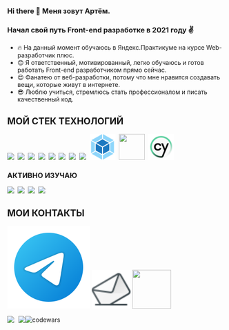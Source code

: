 ### Hi there 👋 Меня зовут Артём. 
### Начал свой путь Front-end разработке в 2021 году ✌️

* 🔥 На данный момент обучаюсь в Яндекс.Практикуме на курсе Web-разработчик плюс.
* 😊 Я ответственный, мотивированный, легко обучаюсь и готов работать Front-end разработчиком прямо сейчас.
* 😍 Фанатею от веб-разработки, потому что мне нравится создавать вещи, которые живут в интернете.
* 😎 Люблю учиться, стремлюсь стать профессионалом и писать качественный код.

## МОЙ СТЕК ТЕХНОЛОГИЙ
<a href="https://html.com" target="_blank"><img src="https://cdn.jsdelivr.net/gh/devicons/devicon@latest/icons/html5/html5-plain.svg" width="60px"></a>&nbsp;
<a href="https://www.w3.org/Style/CSS/Overview.en.html" target="_blank"><img src="https://cdn.jsdelivr.net/gh/devicons/devicon@latest/icons/css3/css3-plain.svg" width="60px"></a>&nbsp;
<a href="https://sass-lang.com" target="_blank"><img src="https://cdn.jsdelivr.net/gh/devicons/devicon/icons/sass/sass-original.svg" width="60px"></a>&nbsp;
<a href="https://www.javascript.com" target="_blank"><img src="https://cdn.jsdelivr.net/gh/devicons/devicon@latest/icons/javascript/javascript-original.svg" width="60px"></a>&nbsp;
<a href="https://reactjs.org" target="_blank"><img src="https://cdn.jsdelivr.net/gh/devicons/devicon@latest/icons/react/react-original.svg" width="60px"></a>&nbsp;
<a href="https://redux.js.org" target="_blank"><img src="https://raw.githubusercontent.com/detain/svg-logos/780f25886640cef088af994181646db2f6b1a3f8/svg/redux.svg" width="60px"></a>&nbsp;
<a href="https://www.typescriptlang.org" target="_blank"><img src="https://www.svgrepo.com/show/354478/typescript-icon.svg" width="60px"></a>&nbsp;
<a href="https://git-scm.com" target="_blank"><img src="https://cdn.jsdelivr.net/gh/devicons/devicon@latest/icons/git/git-original.svg" width="60px"></a>&nbsp;
<a href="https://webpack.js.org" target="_blank"><img src="https://raw.githubusercontent.com/devicons/devicon/master/icons/webpack/webpack-original.svg" width="60px"></a>&nbsp;
<a href="https://jestjs.io" target="_blank"><img src="https://www.vectorlogo.zone/logos/jestjsio/jestjsio-icon.svg" width="60px" height="60px"></a>&nbsp;
<a href="https://www.cypress.io" target="_blank"><img src="https://raw.githubusercontent.com/vscode-icons/vscode-icons/530a5d586755dd64691da8dfc39bc50068efb269/icons/file_type_light_cypress.svg" width="60px"></a>&nbsp;



### АКТИВНО ИЗУЧАЮ
<a href="https://nestjs.com" target="_blank"><img src="https://www.vectorlogo.zone/logos/nestjs/nestjs-icon.svg" width="60px"></a>&nbsp;
<a href="https://ru.vuejs.org" target="_blank"><img src="https://www.vectorlogo.zone/logos/vuejs/vuejs-icon.svg" width="60px"></a>&nbsp;
<a href="https://nuxtjs.org" target="_blank"><img src="https://www.vectorlogo.zone/logos/nuxtjs/nuxtjs-icon.svg" width="60px"></a>&nbsp;
<a href="https://www.postgresql.org" target="_blank"><img src="https://www.vectorlogo.zone/logos/postgresql/postgresql-icon.svg" width="60px"></a>&nbsp;

## МОИ КОНТАКТЫ
<!-- [<img src="./svg/Linkedin.svg">]() -->
[<img src="./svg/telegram.svg">](https://t.me/tmzlv)
[<img src="./svg/mail.svg" width="90px" height="90px">](mailto:zhiglov.artem@yandex.com)
[<img src="https://www.svgrepo.com/show/349554/vk.svg" width="90px" height="90px">](https://vk.com/zhig1ov)

<div>
<a href="https://github-readme-stats.vercel.app/api?username=zhig1ov&show_icons=true&bg_color=-45,0e1420,262c38&border_radius=15&border_color=2e3440&hide=stars&line_height=24&hide_border=true&theme=dark&cache_seconds=1800">
  <img align="left" height="130" style="margin-right: 10px" src="https://github-readme-stats.vercel.app/api?username=zhig1ov&show_icons=true&bg_color=-45,0e1420,262c38&border_radius=15&border_color=2e3440&hide=stars&line_height=24&hide_border=true&theme=dark&cache_seconds=1800" />
</a>
<a href="https://github-readme-stats.vercel.app/api/top-langs/?username=zhig1ov&layout=compact&theme=dark">
  <img align="left" height="130" src="https://github-readme-stats.vercel.app/api/top-langs/?username=zhig1ov&layout=compact&theme=dark" />
</a>
</div>

![codewars](https://www.codewars.com/users/zhig1ov/badges/small)

<!--![Redux](/svg/redux.svg)
![TS](/svg/TS.svg)
